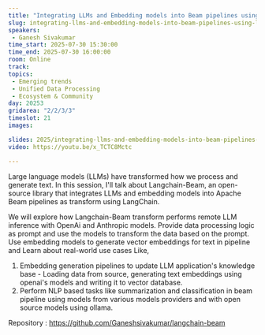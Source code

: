 ```yaml
---
title: "Integrating LLMs and Embedding models into Beam pipelines using langchain"
slug: integrating-llms-and-embedding-models-into-beam-pipelines-using-langchain
speakers:
 - Ganesh Sivakumar
time_start: 2025-07-30 15:30:00
time_end: 2025-07-30 16:00:00
room: Online
track:
topics: 
 - Emerging trends
 - Unified Data Processing
 - Ecosystem & Community
day: 20253
gridarea: "2/2/3/3"
timeslot: 21
images: 

slides: 2025/integrating-llms-and-embedding-models-into-beam-pipelines-using-langchain-ganesh-sivakumar.pdf
video: https://youtu.be/x_TCTC8Mctc

---
```


Large language models (LLMs) have transformed how we process and generate text. In this session, I'll talk about Langchain-Beam, an open-source library that integrates LLMs and embedding models into Apache Beam pipelines as transform using LangChain.

We will explore how Langchain-Beam transform performs remote LLM inference with OpenAi and Anthropic models. Provide data processing logic as prompt and use the models to transform the data based on the prompt. Use embedding models to generate vector embeddings for text in pipeline and Learn about real-world use cases Like,

1. Embedding generation pipelines to update LLM application's knowledge base - Loading data from source, generating text embeddings using openai's models and writing it to vector database. 
2. Perform NLP based tasks like summarization and classification in beam pipeline using models from various models providers and with open source models using ollama. 

Repository : https://github.com/Ganeshsivakumar/langchain-beam
